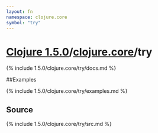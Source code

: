 ```yaml
---
layout: fn
namespace: clojure.core
symbol: "try"
---
```


# [Clojure 1.5.0](../../)/[clojure.core](../)/try

{% include 1.5.0/clojure.core/try/docs.md %}

##Examples

{% include 1.5.0/clojure.core/try/examples.md %}
## Source
{% include 1.5.0/clojure.core/try/src.md %}

